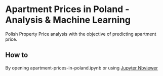 # Apartment Prices in Poland - Analysis & Machine Learning

Polish Property Price analysis with the objective of predicting apartment price.

## How to

By opening apartment-prices-in-poland.ipynb or using [Jupyter Nbviewer](https://nbviewer.org/github/ElieSDK/Apartment_Prices_in_Poland/blob/main/apartment-prices-in-poland.ipynb)　
